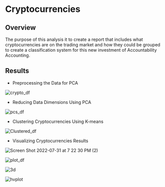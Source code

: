 # Cryptocurrencies

## Overview

The purpose of this analysis it to create a report that includes what cryptocurrencies are on the trading market and how they could be grouped to create a classification system for this new investment of Accountability Accounting. 

## Results

* Preprocessing the Data for PCA

![crypto_df](https://user-images.githubusercontent.com/102264298/182244661-56bf7885-b609-4843-9e52-dd4c56d69f3a.png)

* Reducing Data Dimensions Using PCA

![pcs_df](https://user-images.githubusercontent.com/102264298/182244717-19f7f98f-9968-43de-9a64-fd997f21997b.png)

* Clustering Cryptocurrencies Using K-means

![Clustered_df](https://user-images.githubusercontent.com/102264298/182244682-7cd19393-d897-4b7f-944c-e662509f10d6.png)

* Visualizing Cryptocurrencies Results

![Screen Shot 2022-07-31 at 7 22 30 PM (2)](https://user-images.githubusercontent.com/102264298/182244701-19a984e9-2d9d-44ae-8461-0a2caef9b0f9.png)

![plot_df](https://user-images.githubusercontent.com/102264298/182244722-04eceb0a-07df-4dd0-bdc9-7b332805e770.png)

![3d](https://user-images.githubusercontent.com/102264298/182244675-f726825c-b7f1-4d4b-8071-8d81142f4b12.png)

![hvplot](https://user-images.githubusercontent.com/102264298/182244726-a8533166-4c32-471a-93bb-4a03af2209d8.png)


